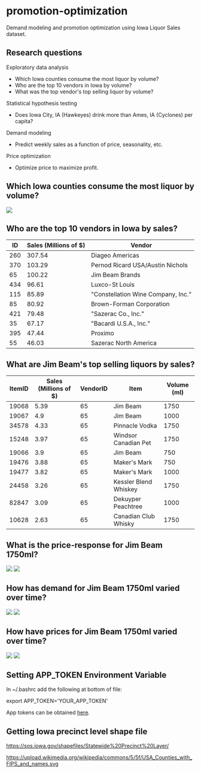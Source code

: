 # promotion-optimization
Demand modeling and promotion optimization using Iowa Liquor Sales dataset.

## Research questions

Exploratory data analysis
* Which Iowa counties consume the most liquor by volume?
* Who are the top 10 vendors in Iowa by volume?
* What was the top vendor's top selling liquor by volume?

Statistical hypothesis testing
* Does Iowa City, IA (Hawkeyes) drink more than Ames, IA (Cyclones) per capita? 

Demand modeling
* Predict weekly sales as a function of price, seasonality, etc.

Price optimization
* Optimize price to maximize profit.


## Which Iowa counties consume the most liquor by volume?

<img src="./img/liquor_sales_choropleth_map.png">

## Who are the top 10 vendors in Iowa by sales?
| ID  | Sales (Millions of $) | Vendor                             | 
|-----|-----------------------|------------------------------------| 
| 260 | 307.54                | Diageo Americas                    | 
| 370 | 103.29                | Pernod Ricard USA/Austin Nichols   | 
| 65  | 100.22                | Jim Beam Brands                    | 
| 434 | 96.61                 | Luxco-St Louis                     | 
| 115 | 85.89                 | "Constellation Wine Company, Inc." |
| 85  | 80.92                 | Brown-Forman Corporation           | 
| 421 | 79.48                 | "Sazerac Co., Inc."                | 
| 35  | 67.17                 | "Bacardi U.S.A., Inc."             | 
| 395 | 47.44                 | Proximo                            | 
| 55  | 46.03                 | Sazerac North America              | 

## What are Jim Beam's top selling liquors by sales?
| ItemID | Sales (Millions of $) | VendorID | Item                  | Volume (ml) | 
|--------|-----------------------|----------|-----------------------|-------------| 
| 19068  | 5.39                  | 65       | Jim Beam              | 1750        | 
| 19067  | 4.9                   | 65       | Jim Beam              | 1000        | 
| 34578  | 4.33                  | 65       | Pinnacle Vodka        | 1750        | 
| 15248  | 3.97                  | 65       | Windsor Canadian Pet  | 1750        | 
| 19066  | 3.9                   | 65       | Jim Beam              | 750         | 
| 19476  | 3.88                  | 65       | Maker's Mark          | 750         | 
| 19477  | 3.82                  | 65       | Maker's Mark          | 1000        | 
| 24458  | 3.26                  | 65       | Kessler Blend Whiskey | 1750        | 
| 82847  | 3.09                  | 65       | Dekuyper Peachtree    | 1000        | 
| 10628  | 2.63                  | 65       | Canadian Club Whisky  | 1750        | 

## What is the price-response for Jim Beam 1750ml?
<img src="./img/price_response.png">
<img src="./img/log_log_price_response.png">

## How has demand for Jim Beam 1750ml varied over time?
<img src="./img/historical_demand.png">
<img src="./img/monthly_demand.png">

## How have prices for Jim Beam 1750ml varied over time?
<img src="./img/historical_price.png">
<img src="./img/monthly_change_price.png">




## Setting APP_TOKEN Environment Variable
In ~/.bashrc add the following at bottom of file:

export APP_TOKEN='YOUR_APP_TOKEN'

App tokens can be obtained [here](https://dev.socrata.com/foundry/data.iowa.gov/spsw-4jax).

## Getting Iowa precinct level shape file

https://sos.iowa.gov/shapefiles/Statewide%20Precinct%20Layer/

https://upload.wikimedia.org/wikipedia/commons/5/5f/USA_Counties_with_FIPS_and_names.svg






